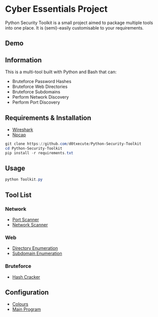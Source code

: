 # Cyber Essentials Project

Python Security Toolkit is a small project aimed to package multiple tools into one place. It is (semi)-easily customisable to your requirements.

## Demo

## Information

This is a multi-tool built with Python and Bash that can:
- Bruteforce Password Hashes 
- Bruteforce Web Directories
- Bruteforce Subdomains
- Perform Network Discovery 
- Perform Port Discovery

## Requirements & Installation 

- [Wireshark](https://www.wireshark.org/download.html)
- [Npcap](https://npcap.com)

```powershell
git clone https://github.com/d0txecute/Python-Security-Toolkit
cd Python-Security-Toolkit
pip install -r requirements.txt
```

## Usage

```powershell
python Toolkit.py
```

## Tool List
### Network
- [Port Scanner](Networks/portscan.py)
- [Network Scanner](Networks/netscan.py)

### Web
- [Directory Enumeration](Webapp/directory_enum.py)
- [Subdomain Enumeration](Webapp/subdomain_enum.py)

### Bruteforce
- [Hash Cracker](Bruteforce/hashcracker.py) 

## Configuration
- [Colours](Config/colours.py)
- [Main Program](Toolkit.py)
